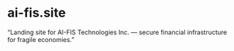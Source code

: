 # ai-fis.site
“Landing site for AI-FIS Technologies Inc. — secure financial infrastructure for fragile economies.”
